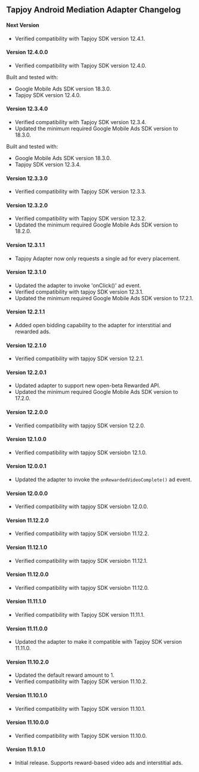 ## Tapjoy Android Mediation Adapter Changelog

#### Next Version
- Verified compatibility with Tapjoy SDK version 12.4.1.

#### Version 12.4.0.0
- Verified compatibility with Tapjoy SDK version 12.4.0.

Built and tested with:
- Google Mobile Ads SDK version 18.3.0.
- Tapjoy SDK version 12.4.0.

#### Version 12.3.4.0
- Verified compatibility with Tapjoy SDK version 12.3.4.
- Updated the minimum required Google Mobile Ads SDK version to 18.3.0.

Built and tested with:
- Google Mobile Ads SDK version 18.3.0.
- Tapjoy SDK version 12.3.4.

#### Version 12.3.3.0
- Verified compatibility with Tapjoy SDK version 12.3.3.

#### Version 12.3.2.0
- Verified compatibility with Tapjoy SDK version 12.3.2.
- Updated the minimum required Google Mobile Ads SDK version to 18.2.0.

#### Version 12.3.1.1
- Tapjoy Adapter now only requests a single ad for every placement.

#### Version 12.3.1.0
- Updated the adapter to invoke 'onClick()' ad event.
- Verified compatibility with tapjoy SDK version 12.3.1.
- Updated the minimum required Google Mobile Ads SDK version to 17.2.1.

#### Version 12.2.1.1
- Added open bidding capability to the adapter for interstitial and
  rewarded ads.

#### Version 12.2.1.0
- Verified compatibility with tapjoy SDK version 12.2.1.

#### Version 12.2.0.1
- Updated adapter to support new open-beta Rewarded API.
- Updated the minimum required Google Mobile Ads SDK version to 17.2.0.

#### Version 12.2.0.0
- Verified compatibility with tapjoy SDK version 12.2.0.

#### Version 12.1.0.0
- Verified compatibility with tapjoy SDK versiobn 12.1.0.

#### Version 12.0.0.1
- Updated the adapter to invoke the `onRewardedVideoComplete()` ad event.

#### Version 12.0.0.0
- Verified compatibility with tapjoy SDK versiobn 12.0.0.

#### Version 11.12.2.0
- Verified compatibility with tapjoy SDK versiobn 11.12.2.

#### Version 11.12.1.0
- Verified compatibility with tapjoy SDK versiobn 11.12.1.

#### Version 11.12.0.0
- Verified compatibility with tapjoy SDK versiobn 11.12.0.

#### Version 11.11.1.0
- Verified compatibility with Tapjoy SDK version 11.11.1.

#### Version 11.11.0.0
- Updated the adapter to make it compatible with Tapjoy SDK version 11.11.0.

#### Version 11.10.2.0
- Updated the default reward amount to 1.
- Verified compatibility with Tapjoy SDK version 11.10.2.

#### Version 11.10.1.0
- Verified compatibility with Tapjoy SDK version 11.10.1.

#### Version 11.10.0.0
- Verified compatibility with Tapjoy SDK version 11.10.0.

#### Version 11.9.1.0
- Initial release. Supports reward-based video ads and interstitial ads.
